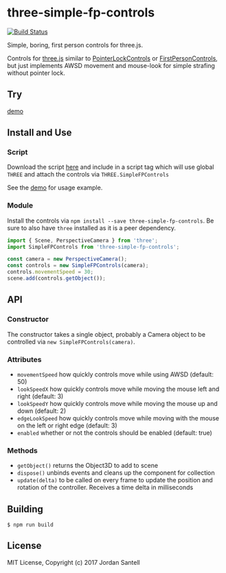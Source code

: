 # three-simple-fp-controls

[![Build Status](http://img.shields.io/npm/v/three-simple-fp-controls.svg?style=flat-square)](https://www.npmjs.org/package/three-simple-fp-controls)

Simple, boring, first person controls for three.js.

Controls for [three.js] similar to [PointerLockControls] or [FirstPersonControls], but just implements AWSD movement and mouse-look for simple strafing without pointer lock.

## Try

[demo](https://jsantell.github.io/three-simple-fp-controls)

## Install and Use

### Script

Download the script [here](https://raw.githubusercontent.com/jsantell/three-simple-fp-controls/master/dist/three-simple-fp-controls.js) and include in a script tag which will use global `THREE` and attach the controls via `THREE.SimpleFPControls`

See the [demo](index.html) for usage example.

### Module

Install the controls via `npm install --save three-simple-fp-controls`. Be sure to also have `three` installed as it is a peer dependency.

```js
import { Scene, PerspectiveCamera } from 'three';
import SimpleFPControls from 'three-simple-fp-controls';

const camera = new PerspectiveCamera();
const controls = new SimpleFPControls(camera);
controls.movementSpeed = 30;
scene.add(controls.getObject());
```

## API

### Constructor

The constructor takes a single object, probably a Camera object to be controlled via `new SimpleFPControls(camera)`.

### Attributes

* `movementSpeed` how quickly controls move while using AWSD (default: 50)
* `lookSpeedX` how quickly controls move while moving the mouse left and right (default: 3)
* `lookSpeedY` how quickly controls move while moving the mouse up and down (default: 2)
* `edgeLookSpeed` how quickly controls move while moving with the mouse on the left or right edge (default: 3)
* `enabled` whether or not the controls should be enabled (default: true)

### Methods

* `getObject()` returns the Object3D to add to scene
* `dispose()` unbinds events and cleans up the component for collection
* `update(delta)` to be called on every frame to update the position and rotation of the controller. Receives a time delta in milliseconds

## Building

`$ npm run build`

## License

MIT License, Copyright (c) 2017 Jordan Santell

[three.js]: https://threejs.org
[PointerLockControls]: https://github.com/mrdoob/three.js/blob/master/examples/js/controls/PointerLockControls.js
[FirstPersonControls]: https://github.com/mrdoob/three.js/blob/master/examples/js/controls/FirstPersonControls.js

